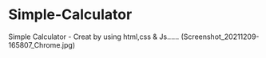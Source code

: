 # Simple-Calculator
Simple Calculator - Creat by using html,css &amp; Js......
(Screenshot_20211209-165807_Chrome.jpg)
